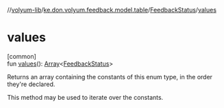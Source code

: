 //[volyum-lib](../../../index.md)/[ke.don.volyum.feedback.model.table](../index.md)/[FeedbackStatus](index.md)/[values](values.md)

# values

[common]\
fun [values](values.md)(): [Array](https://kotlinlang.org/api/core/kotlin-stdlib/kotlin/-array/index.html)&lt;[FeedbackStatus](index.md)&gt;

Returns an array containing the constants of this enum type, in the order they're declared.

This method may be used to iterate over the constants.